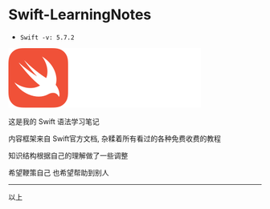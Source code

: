 # Swift-LearningNotes
- `Swift -v: 5.7.2`

![68747470733a2f2f7777772e73776966742e6f72672f6173736574732f696d616765732f73776966747e6461726b2e737667](68747470733a2f2f7777772e73776966742e6f72672f6173736574732f696d616765732f73776966747e6461726b2e737667.svg)

这是我的 Swift 语法学习笔记

内容框架来自 Swift官方文档, 杂糅着所有看过的各种免费收费的教程

知识结构根据自己的理解做了一些调整



希望鞭策自己 也希望帮助到别人

---

以上
